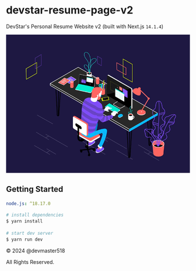 # devstar-resume-page-v2

DevStar's Personal Resume Website v2 (built with Next.js `14.1.4`)

![I work like this](Productive_Working.gif)

## Getting Started

```yaml
node.js: ^18.17.0
```

```bash
# install dependencies
$ yarn install

# start dev server
$ yarn run dev
```

&copy; 2024 @devmaster518

All Rights Reserved.
